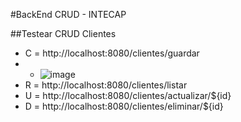 #BackEnd CRUD - INTECAP

##Testear CRUD Clientes
-  C = http://localhost:8080/clientes/guardar
-  -  ![image](https://github.com/user-attachments/assets/d8b02714-9042-402d-a56d-6ec2a6c5e6cd)
-  R = http://localhost:8080/clientes/listar
-  U = http://localhost:8080/clientes/actualizar/${id}
-  D = http://localhost:8080/clientes/eliminar/${id}
